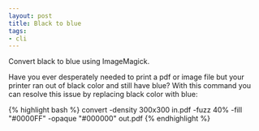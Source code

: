 ```yaml
---
layout: post
title: Black to blue
tags:
- cli
---
```


Convert black to blue using ImageMagick.


Have you ever desperately needed to print a pdf or image file but your printer ran out of black color and still have blue? With this command you can resolve this issue by replacing black color with blue:

{% highlight bash %}
convert -density 300x300 in.pdf -fuzz 40% -fill "#0000FF" -opaque "#000000" out.pdf
{% endhighlight %}
